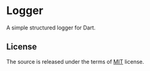 # Logger
A simple structured logger for Dart.

## License
The source is released under the terms of [MIT] license.

[MIT]: ./LICENSE
